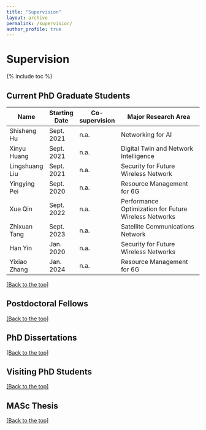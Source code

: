 ```yaml
---
title: "Supervision"
layout: archive
permalink: /supervision/
author_profile: true
---
```


<style>
.page__title {
  display: none;
}
</style>

<a id="supervision_top"></a>

# Supervision

{% include toc %}

<style>
table th:first-of-type {
    width: 12%;
}
table th:nth-of-type(2) {
    width: 12%;
}
table th:nth-of-type(3) {
    width: 12%;
}
table th:nth-of-type(4) {
    width: 48%;
}
</style>


## Current PhD Graduate Students

| Name            | Starting Date   | Co-supervision       | Major Research Area                                   |
| -----           | ----            | -------              | ------------------------------                        |
| Shisheng Hu     | Sept. 2021      | n.a.                 | Networking for AI                                     |
| Xinyu Huang     | Sept. 2021      | n.a.                 | Digital Twin and Network Intelligence                 |
| Lingshuang Liu  | Sept. 2021      | n.a.                 | Security for Future Wireless Network                  |
| Yingying Pei    | Sept. 2020      | n.a.                 | Resource Management for 6G                            |
| Xue Qin         | Sept. 2022      | n.a.                 | Performance Optimization for Future Wireless Networks |
| Zhixuan Tang    | Sept. 2023      | n.a.                 | Satellite Communications Network                      |
| Han Yin         | Jan. 2020       | n.a.                 | Security for Future Wireless Networks                 |
| Yixiao Zhang    | Jan. 2024       | n.a.                 | Resource Management for 6G                            |



[\[Back to the top\]](#supervision_top)

## Postdoctoral Fellows



[\[Back to the top\]](#supervision_top)


## PhD Dissertations





[\[Back to the top\]](#supervision_top)

## Visiting PhD Students



[\[Back to the top\]](#supervision_top)

## MASc Thesis



[\[Back to the top\]](#supervision_top)